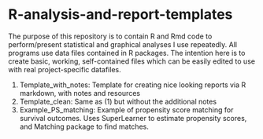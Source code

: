 # R-analysis-and-report-templates

The purpose of this repository is to contain R and Rmd code to perform/present statistical and graphical analyses I use repeatedly.  All programs use data files contained in R packages.  The intention here is to create basic, working, self-contained files which can be easily edited to use with real project-specific datafiles.    

1. Template_with_notes: Template for creating nice looking reports via R markdown, with notes and resources
2. Template_clean: Same as (1) but without the additional notes
3. Example_PS_matching: Example of propensity score matching for survival outcomes.  Uses SuperLearner to estimate propensity scores, and Matching package to find matches.
